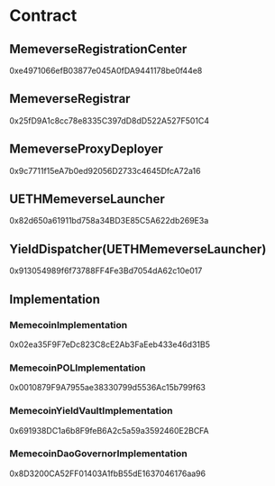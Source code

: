 # Contract

## MemeverseRegistrationCenter

0xe4971066efB03877e045A0fDA9441178be0f44e8

## MemeverseRegistrar

0x25fD9A1c8cc78e8335C397dD8dD522A527F501C4

## MemeverseProxyDeployer

0x9c7711f15eA7b0ed92056D2733c4645DfcA72a16

## UETHMemeverseLauncher

0x82d650a61911bd758a34BD3E85C5A622db269E3a

## YieldDispatcher(UETHMemeverseLauncher)

0x913054989f6f73788FF4Fe3Bd7054dA62c10e017

## Implementation

### MemecoinImplementation

0x02ea35F9F7eDc823C8cE2Ab3FaEeb433e46d31B5

### MemecoinPOLImplementation

0x0010879F9A7955ae38330799d5536Ac15b799f63

### MemecoinYieldVaultImplementation

0x691938DC1a6b8F9feB6A2c5a59a3592460E2BCFA

### MemecoinDaoGovernorImplementation

0x8D3200CA52FF01403A1fbB55dE1637046176aa96
